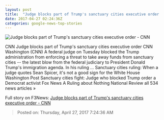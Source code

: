 ```yaml
---
layout: post
title:  "Judge blocks part of Trump's sanctuary cities executive order - CNN"
date: 2017-04-27 02:24:36Z
categories: google-news-top-stories
---
```


![Judge blocks part of Trump's sanctuary cities executive order - CNN](http://i2.cdn.cnn.com/cnnnext/dam/assets/170421185639-san-francisco-sanctuary-city-0414-super-tease.jpg)

CNN Judge blocks part of Trump's sanctuary cities executive order CNN Washington (CNN) A federal judge on Tuesday blocked the Trump administration from enforcing a threat to take away funds from sanctuary cities -- the latest blow from the federal judiciary to President Donald Trump's immigration agenda. In his ruling ... Sanctuary cities ruling: When a judge quotes Sean Spicer, it's not a good sign for the White House Washington Post Sanctuary cities fight: Judge who blocked Trump order a Democrat activist Fox News A Ruling about Nothing National Review all 534 news articles »


Full story on F3News: [Judge blocks part of Trump's sanctuary cities executive order - CNN](http://www.f3nws.com/n/hGZd4B)

> Posted on: Thursday, April 27, 2017 7:24:36 AM
